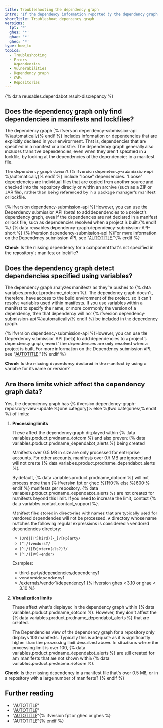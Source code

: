 ```yaml
---
title: Troubleshooting the dependency graph
intro: 'If the dependency information reported by the dependency graph is not what you expected, there are a number of points to consider, and various things you can check.'
shortTitle: Troubleshoot dependency graph
versions:
  fpt: '*'
  ghes: '*'
  ghae: '*'
  ghec: '*'
type: how_to
topics:
  - Troubleshooting
  - Errors
  - Dependencies
  - Vulnerabilities
  - Dependency graph
  - CVEs
  - Repositories
---
```


{% data reusables.dependabot.result-discrepancy %}

## Does the dependency graph only find dependencies in manifests and lockfiles?

The dependency graph {% ifversion dependency-submission-api %}automatically{% endif %} includes information on dependencies that are explicitly declared in your environment. That is, dependencies that are specified in a manifest or a lockfile. The dependency graph generally also includes transitive dependencies, even when they aren't specified in a lockfile, by looking at the dependencies of the dependencies in a manifest file.

The dependency graph doesn't {% ifversion dependency-submission-api %}automatically{% endif %} include "loose" dependencies. "Loose" dependencies are individual files that are copied from another source and checked into the repository directly or within an archive (such as a ZIP or JAR file), rather than being referenced by in a package manager’s manifest or lockfile.

{% ifversion dependency-submission-api %}However, you can use the Dependency submission API (beta) to add dependencies to a project's dependency graph, even if the dependencies are not declared in a manifest or lock file, such as dependencies resolved when a project is built.{% endif %} {% data reusables.dependency-graph.dependency-submission-API-short %} {% ifversion dependency-submission-api %}For more information on the Dependency submission API, see "[AUTOTITLE](/code-security/supply-chain-security/understanding-your-software-supply-chain/using-the-dependency-submission-api)."{% endif %}

**Check**: Is the missing dependency for a component that's not specified in the repository's manifest or lockfile?

## Does the dependency graph detect dependencies specified using variables?

The dependency graph analyzes manifests as they’re pushed to {% data variables.product.prodname_dotcom %}. The dependency graph doesn't, therefore, have access to the build environment of the project, so it can't resolve variables used within manifests. If you use variables within a manifest to specify the name, or more commonly the version of a dependency, then that dependency will not {% ifversion dependency-submission-api %}automatically{% endif %} be included in the dependency graph.

{% ifversion dependency-submission-api %}However, you can use the Dependency submission API (beta) to add dependencies to a project's dependency graph, even if the dependencies are only resolved when a project is built. For more information on the Dependency submission API, see "[AUTOTITLE](/code-security/supply-chain-security/understanding-your-software-supply-chain/using-the-dependency-submission-api)."{% endif %}

**Check**: Is the missing dependency declared in the manifest by using a variable for its name or version?

## Are there limits which affect the dependency graph data?

Yes, the dependency graph has {% ifversion dependency-graph-repository-view-update %}one category{% else %}two categories{% endif %} of limits:

1. **Processing limits**

    These affect the dependency graph displayed within {% data variables.product.prodname_dotcom %} and also prevent {% data variables.product.prodname_dependabot_alerts %} being created.

    Manifests over 0.5 MB in size are only processed for enterprise accounts. For other accounts, manifests over 0.5 MB are ignored and will not create {% data variables.product.prodname_dependabot_alerts %}.

    By default, {% data variables.product.prodname_dotcom %} will not process more than {% ifversion fpt or ghec %}150{% else %}600{% endif %} manifests per repository. {% data variables.product.prodname_dependabot_alerts %} are not created for manifests beyond this limit. If you need to increase the limit, contact {% data variables.contact.contact_support %}.

    Manifest files stored in directories with names that are typically used for vendored dependencies will not be processed. A directory whose name matches the following regular expressions is considered a vendored dependencies directory:
      - <code>(3rd|[Tt]hird)[-_]?[Pp]arty/</code>
      - <code>(^|/)vendors?/</code>
      - <code>(^|/)[Ee]xtern(als?)?/</code>
      - <code>(^|/)[Vv]+endor/</code>

      Examples:
      - third-party/dependencies/dependency1
      - vendors/dependency1
      - /externals/vendor1/dependency1
{% ifversion ghes < 3.10 or ghae < 3.10 %}
2. **Visualization limits**

    These affect what's displayed in the dependency graph within {% data variables.product.prodname_dotcom %}. However, they don't affect the {% data variables.product.prodname_dependabot_alerts %} that are created.

    The Dependencies view of the dependency graph for a repository only displays 100 manifests. Typically this is adequate as it is significantly higher than the processing limit described above. In situations where the processing limit is over 100, {% data variables.product.prodname_dependabot_alerts %} are still created for any manifests that are not shown within {% data variables.product.prodname_dotcom %}.

**Check**: Is the missing dependency in a manifest file that's over 0.5 MB, or in a repository with a large number of manifests?
{% endif %}
## Further reading

- "[AUTOTITLE](/code-security/supply-chain-security/understanding-your-software-supply-chain/about-the-dependency-graph)"
- "[AUTOTITLE](/repositories/managing-your-repositorys-settings-and-features/enabling-features-for-your-repository/managing-security-and-analysis-settings-for-your-repository)"
- "[AUTOTITLE](/code-security/dependabot/working-with-dependabot/troubleshooting-the-detection-of-vulnerable-dependencies)"{% ifversion fpt or ghec or ghes %}
- "[AUTOTITLE](/code-security/dependabot/working-with-dependabot/troubleshooting-dependabot-errors)"{% endif %}
